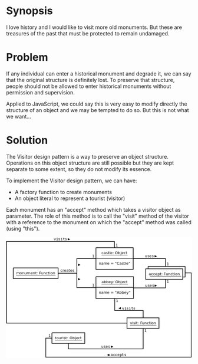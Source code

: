 # Synopsis

I love history and I would like to visit more old monuments. But these are treasures of the past that must be protected to remain undamaged.

# Problem

If any individual can enter a historical monument and degrade it, we can say that the original structure is definitely lost. To preserve that structure, people should not be allowed to enter historical monuments without permission and supervision.

Applied to JavaScript, we could say this is very easy to modify directly the structure of an object and we may be tempted to do so. But this is not what we want...

# Solution

The Visitor design pattern is a way to preserve an object structure. Operations on this object structure are still possible but they are kept separate to some extent, so they do not modify its essence.

To implement the Visitor design pattern, we can have:

  * A factory function to create monuments
  * An object literal to represent a tourist (visitor)

Each monument has an "accept" method which takes a visitor object as parameter. The role of this method is to call the "visit" method of the visitor with a reference to the monument on which the "accept" method was called (using "this"). 

![Visitor (idiomatic)](Visitor.png)
